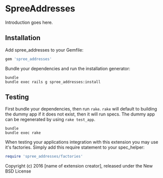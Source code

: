SpreeAddresses
==============

Introduction goes here.

Installation
------------

Add spree_addresses to your Gemfile:

```ruby
gem 'spree_addresses'
```

Bundle your dependencies and run the installation generator:

```shell
bundle
bundle exec rails g spree_addresses:install
```

Testing
-------

First bundle your dependencies, then run `rake`. `rake` will default to building the dummy app if it does not exist, then it will run specs. The dummy app can be regenerated by using `rake test_app`.

```shell
bundle
bundle exec rake
```

When testing your applications integration with this extension you may use it's factories.
Simply add this require statement to your spec_helper:

```ruby
require 'spree_addresses/factories'
```

Copyright (c) 2016 [name of extension creator], released under the New BSD License
